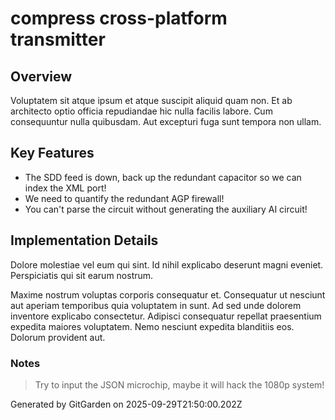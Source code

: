 # compress cross-platform transmitter

## Overview
Voluptatem sit atque ipsum et atque suscipit aliquid quam non. Et ab architecto optio officia repudiandae hic nulla facilis labore. Cum consequuntur nulla quibusdam. Aut excepturi fuga sunt tempora non ullam.

## Key Features
- The SDD feed is down, back up the redundant capacitor so we can index the XML port!
- We need to quantify the redundant AGP firewall!
- You can't parse the circuit without generating the auxiliary AI circuit!

## Implementation Details
Dolore molestiae vel eum qui sint. Id nihil explicabo deserunt magni eveniet. Perspiciatis qui sit earum nostrum.
 Maxime nostrum voluptas corporis consequatur et. Consequatur ut nesciunt aut aperiam temporibus quia voluptatem in sunt. Ad sed unde dolorem inventore explicabo consectetur. Adipisci consequatur repellat praesentium expedita maiores voluptatem. Nemo nesciunt expedita blanditiis eos. Dolorum provident aut.

### Notes
> Try to input the JSON microchip, maybe it will hack the 1080p system!

Generated by GitGarden on 2025-09-29T21:50:00.202Z